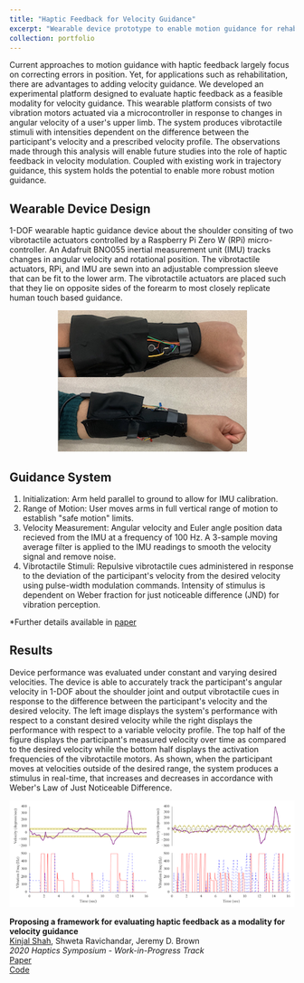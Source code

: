 ```yaml
---
title: "Haptic Feedback for Velocity Guidance"
excerpt: "Wearable device prototype to enable motion guidance for rehabilitation through cutaneous haptic feedback.<br/><p align="center"><img src='/images/haptic.png'></p>"
collection: portfolio
---
```


Current approaches to motion guidance with haptic feedback largely focus on correcting errors in position. Yet, for applications such as rehabilitation, there are advantages to adding velocity guidance. We developed an experimental platform designed to evaluate haptic feedback as a feasible modality for velocity guidance. This wearable platform consists of two vibration motors actuated via a microcontroller in response to changes in angular velocity of a user's upper limb. The system produces vibrotactile stimuli with intensities dependent on the difference between the participant's velocity and a prescribed velocity profile. The observations made through this analysis will enable future studies into the role of haptic feedback in velocity modulation. Coupled with existing work in trajectory guidance, this system holds the potential to enable more robust motion guidance.

## Wearable Device Design
1-DOF wearable haptic guidance device about the shoulder consiting of two vibrotactile actuators controlled by a Raspberry Pi Zero W (RPi) micro-controller. An Adafruit BNO055 inertial measurement unit (IMU) tracks changes in angular velocity and rotational position. The vibrotactile actuators, RPi, and IMU are sewn into an adjustable compression sleeve that can be fit to the lower arm. The vibrotactile actuators are placed such that they lie on opposite sides of the forearm to most closely replicate human touch based guidance.

<div align="center">
  <img src='/images/haptic.png'>
</div>

## Guidance System
1. Initialization: Arm held parallel to ground to allow for IMU calibration.
2. Range of Motion: User moves arms in full vertical range of motion to establish "safe motion" limits.
3. Velocity Measurement: Angular velocity and Euler angle position data recieved from the IMU at a frequency of 100 Hz. A 3-sample moving average filter is applied to the IMU readings to smooth the velocity signal and remove noise.
4. Vibrotactile Stimuli: Repulsive vibrotactile cues administered in response to the deviation of the participant's velocity from the desired velocity using pulse-width modulation commands. Intensity of stimulus is dependent on Weber fraction for just noticeable difference (JND) for vibration perception.     

*Further details available in [paper](https://kinjmshah.github.io/files/haptics2020_WIP.pdf)  

## Results
Device performance was evaluated under constant and varying desired velocities. The device is able to accurately track the participant's angular velocity in 1-DOF about the shoulder joint and output vibrotactile cues in response to the difference between the participant's velocity and the desired velocity. The left image displays the system's performance with respect to a constant desired velocity while the right displays the performance with respect to a variable velocity profile. The top half of the figure displays the participant's measured velocity over time as compared to the desired velocity while the bottom half displays the activation frequencies of the vibrotactile motors. As shown, when the participant moves at velocities outside of the desired range, the system produces a stimulus in real-time, that increases and decreases in accordance with Weber's Law of Just Noticeable Difference. 
<div align="center">
  <img src='/images/hapticData.png'>
</div>

**Proposing a framework for evaluating haptic feedback as a modality for velocity guidance**    
<ins>Kinjal Shah</ins>, Shweta Ravichandar, Jeremy D. Brown    
*2020 Haptics Symposium - Work-in-Progress Track*     
[Paper](https://kinjmshah.github.io/files/haptics2020_WIP.pdf)         
[Code](https://github.com/kinjmshah/HapticVelocityGuidance)
